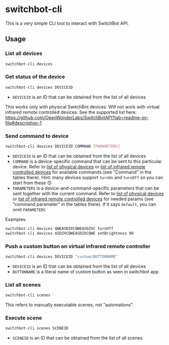 # switchbot-cli

This is a very simple CLI tool to interact with SwitchBot API.

## Usage

### List all devices
```bash
switchbot-cli devices
```

### Get status of the device
```bash
switchbot-cli devices DEVICEID
```
- `DEVICEID` is an ID that can be obtained from the list of all devices

This works only with physical SwitchBot devices. Will not work with virtual infrared remote controlled devices. See the supported list here: https://github.com/OpenWonderLabs/SwitchBotAPI?tab=readme-ov-file#description-1

### Send command to device
```bash
switchbot-cli devices DEVICEID COMMAND [PARAMETERS]
```
- `DEVICEID` is an ID that can be obtained from the list of all devices
- `COMMAND`  is a device-specific command that can be sent to this particular device. Refer to [list of physical devices](https://github.com/OpenWonderLabs/SwitchBotAPI?tab=readme-ov-file#command-set-for-physical-devices) or [list of infrared remote controlled devices](https://github.com/OpenWonderLabs/SwitchBotAPI?tab=readme-ov-file#command-set-for-virtual-infrared-remote-devices) for available commands (see "Command" in the tables there). Hint: many devices support `turnOn` and `turnOff` so you can start from these 😊
- `PARAMETERS`  is a device-and-command-specific parameters that can be sent together with the current command. Refer to [list of physical devices](https://github.com/OpenWonderLabs/SwitchBotAPI?tab=readme-ov-file#command-set-for-physical-devices) or [list of infrared remote controlled devices](https://github.com/OpenWonderLabs/SwitchBotAPI?tab=readme-ov-file#command-set-for-virtual-infrared-remote-devices) for needed params (see "command parameter" in the tables there). If it says `default`, you can omit `PARAMETERS`

Examples:

```bash
switchbot-cli devices QWEASDZXCQWEASDZXC turnOff
switchbot-cli devices ASDZXCQWEASDZXCQWE setBrightness 90
```

### Push a custom button on virtual infrared remote controller
```bash
switchbot-cli devices DEVICEID "custom/BUTTONNAME"
```
- `DEVICEID` is an ID that can be obtained from the list of all devices
- `BUTTONNAME` is a literal name of custom button as seen in switchbot app

### List all scenes
```bash
switchbot-cli scenes
```
This refers to manually executable scenes, not "automations".

### Execute scene
```bash
switchbot-cli scenes SCENEID
```
- `SCENEID` is an ID that can be obtained from the list of all scenes
